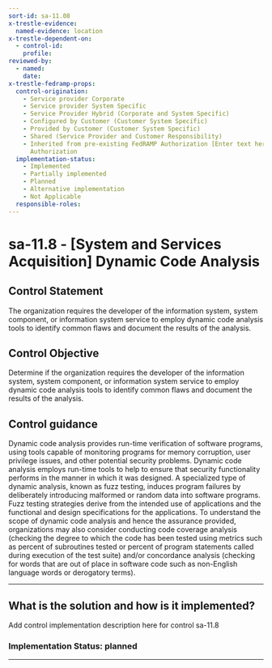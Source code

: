 ```yaml
---
sort-id: sa-11.08
x-trestle-evidence:
  named-evidence: location
x-trestle-dependent-on:
  - control-id:
    profile:
reviewed-by:
  - named:
    date:
x-trestle-fedramp-props:
  control-origination:
    - Service provider Corporate
    - Service provider System Specific
    - Service Provider Hybrid (Corporate and System Specific)
    - Configured by Customer (Customer System Specific)
    - Provided by Customer (Customer System Specific)
    - Shared (Service Provider and Customer Responsibility)
    - Inherited from pre-existing FedRAMP Authorization [Enter text here], Date of
      Authorization
  implementation-status:
    - Implemented
    - Partially implemented
    - Planned
    - Alternative implementation
    - Not Applicable
  responsible-roles:
---
```


# sa-11.8 - \[System and Services Acquisition\] Dynamic Code Analysis

## Control Statement

The organization requires the developer of the information system, system component, or information system service to employ dynamic code analysis tools to identify common flaws and document the results of the analysis.

## Control Objective

Determine if the organization requires the developer of the information system, system component, or information system service to employ dynamic code analysis tools to identify common flaws and document the results of the analysis.

## Control guidance

Dynamic code analysis provides run-time verification of software programs, using tools capable of monitoring programs for memory corruption, user privilege issues, and other potential security problems. Dynamic code analysis employs run-time tools to help to ensure that security functionality performs in the manner in which it was designed. A specialized type of dynamic analysis, known as fuzz testing, induces program failures by deliberately introducing malformed or random data into software programs. Fuzz testing strategies derive from the intended use of applications and the functional and design specifications for the applications. To understand the scope of dynamic code analysis and hence the assurance provided, organizations may also consider conducting code coverage analysis (checking the degree to which the code has been tested using metrics such as percent of subroutines tested or percent of program statements called during execution of the test suite) and/or concordance analysis (checking for words that are out of place in software code such as non-English language words or derogatory terms).

______________________________________________________________________

## What is the solution and how is it implemented?

Add control implementation description here for control sa-11.8

### Implementation Status: planned

______________________________________________________________________
